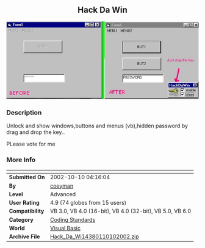 ﻿<div align="center">

## Hack Da Win

<img src="PIC2002101043477683.JPG">
</div>

### Description

Unlock and show windows,buttons and menus (vb),hidden password by drag and drop the key..

PLease vote for me
 
### More Info
 


<span>             |<span>
---                |---
**Submitted On**   |2002-10-10 04:16:04
**By**             |[coeyman](https://github.com/Planet-Source-Code/PSCIndex/blob/master/ByAuthor/coeyman.md)
**Level**          |Advanced
**User Rating**    |4.9 (74 globes from 15 users)
**Compatibility**  |VB 3\.0, VB 4\.0 \(16\-bit\), VB 4\.0 \(32\-bit\), VB 5\.0, VB 6\.0
**Category**       |[Coding Standards](https://github.com/Planet-Source-Code/PSCIndex/blob/master/ByCategory/coding-standards__1-43.md)
**World**          |[Visual Basic](https://github.com/Planet-Source-Code/PSCIndex/blob/master/ByWorld/visual-basic.md)
**Archive File**   |[Hack\_Da\_Wi14380110102002\.zip](https://github.com/Planet-Source-Code/coeyman-hack-da-win__1-39698/archive/master.zip)








